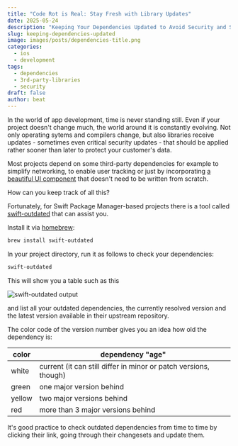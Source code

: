 ```yaml
---
title: "Code Rot is Real: Stay Fresh with Library Updates"
date: 2025-05-24
description: "Keeping Your Dependencies Updated to Avoid Security and Stability Pitfalls"
slug: keeping-dependencies-updated
image: images/posts/dependencies-title.png
categories:
  - ios
  - development
tags:
  - dependencies
  - 3rd-party-libraries
  - security
draft: false
author: beat
---
```


In the world of app development, time is never standing still. Even if your project doesn't change much, the world around it is constantly evolving. Not only operating sytems and compilers change, but also libraries receive updates - sometimes even critical security updates - that should be applied rather sooner than later to protect your customer's data.

Most projects depend on some third-party dependencies for example to simplify networking, to enable user tracking or just by incorporating [a beautiful
UI component](https://github.com/benrudhart/AppleEffortScorePicker) that doesn't need to be written from scratch.

How can you keep track of all this?

Fortunately, for Swift Package Manager-based projects there is a tool called [swift-outdated](https://github.com/kiliankoe/swift-outdated) that can assist you.

Install it via [homebrew](https://brew.sh):

```bash
brew install swift-outdated
```

In your project directory, run it as follows to check your dependencies:

```bash
swift-outdated
```

This will show you a table such as this

![swift-outdated output](swift-outdated-output.png)

and list all your outdated dependencies, the currently resolved version and the latest version available in their upstream repository.

The color code of the version number gives you an idea how old the dependency is:

| color| dependency "age"|
|-------| -- |
| white | current (it can still differ in minor or patch versions, though) |
| green | one major version behind |
| yellow | two major versions behind |
| red | more than 3 major versions behind |

It's good practice to check outdated dependencies from time to time by clicking their link, going through their changesets and update them.
